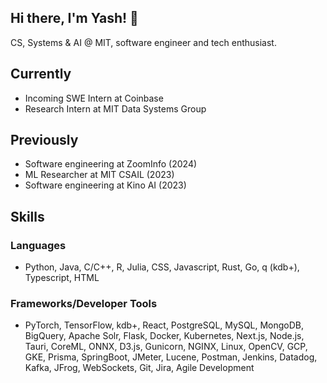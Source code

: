 ## Hi there, I'm Yash! 👋

CS, Systems & AI @ MIT, software engineer and tech enthusiast.

## Currently
- Incoming SWE Intern at Coinbase
- Research Intern at MIT Data Systems Group

## Previously
- Software engineering at ZoomInfo (2024)
- ML Researcher at MIT CSAIL (2023)
- Software engineering at Kino AI (2023)

## Skills
### Languages
- Python, Java, C/C++, R, Julia, CSS, Javascript, Rust, Go, q (kdb+), Typescript, HTML

### Frameworks/Developer Tools
- PyTorch, TensorFlow, kdb+, React, PostgreSQL, MySQL, MongoDB, BigQuery, Apache Solr, Flask,
Docker, Kubernetes, Next.js, Node.js, Tauri, CoreML, ONNX, D3.js, Gunicorn, NGINX, Linux, OpenCV, GCP, GKE, Prisma, SpringBoot,
JMeter, Lucene, Postman, Jenkins, Datadog, Kafka, JFrog, WebSockets, Git, Jira, Agile Development
<!--
**yash94404/yash94404** is a ✨ _special_ ✨ repository because its `README.md` (this file) appears on your GitHub profile.

Here are some ideas to get you started:

- 🔭 I’m currently working on ...
- 🌱 I’m currently learning ...
- 👯 I’m looking to collaborate on ...
- 🤔 I’m looking for help with ...
- 💬 Ask me about ...
- 📫 How to reach me: ...
- 😄 Pronouns: ...
- ⚡ Fun fact: ...
-->
